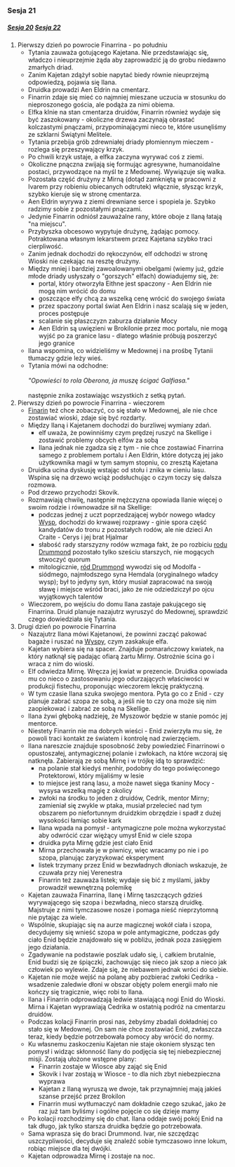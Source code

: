 ### Sesja 21
##### [Sesja 20](#sesja-20) [Sesja 22](#sesja-22)
1. Pierwszy dzień po powrocie Finarrina - po południu
    - Tytania zauważa gotującego Kajetana. Nie przedstawiając się, władczo i nieuprzejmie żąda aby zaprowadzić ją do grobu niedawno zmarłych driad.
    - Zanim Kajetan zdążył sobie napytać biedy równie nieuprzejmą odpowiedzą, pojawia się Ilana. 
    - Druidka prowadzi Aen Eldrin na cmentarz. 
    - Finarrin zdaje się mieć co najmniej mieszane uczucia w stosunku do nieproszonego gościa, ale podąża za nimi obiema.
    - Elfka klnie na stan cmentarza druidów, Finarrin również wydaje się być zaszokowany - okoliczne drzewa zaczynają obrastać kolczastymi pnączami, przypominającymi nieco te, które usunęliśmy ze szklarni Świątyni Melitele.
    - Tytania przebija grób zdrewniałej driady płomiennym mieczem - rozlega się przeszywający krzyk. 
    - Po chwili krzyk ustaje, a elfka zaczyna wyrywać coś z ziemi. 
    - Okoliczne pnączna zwijają się formując agresywne, humanoidalne postaci, przywodzące na myśl te z Medownej. Wywiązuje się walka.
    - Pozostała część drużyny z Mirną (dotąd zamkniętą w pracowni z Ivarem przy robieniu obiecanych odtrutek) włącznie, słysząc krzyk, szybko kieruje się w stronę cmentarza.
    - Aen Eldrin wyrywa z ziemi drewniane serce i spopiela je. Szybko radzimy sobie z pozostałymi pnączami. 
    - Jedynie Finarrin odniósł zauważalne rany, które oboje z Ilaną łatają "na miejscu".
    - Przybyszka obcesowo wypytuje drużynę, żądając pomocy. Potraktowana własnym lekarstwem przez Kajetana szybko traci cierpliwość. 
    - Zanim jednak dochodzi do rękoczynów, elf odchodzi w stronę Wioski nie czekając na resztę drużyny. 
    - Między mniej i bardziej zawoalowanymi obelgami (wiemy już, gdzie młode driady usłyszały o "gorszych" elfach) dowiadujemy się, że:
        - portal, który otworzyła Eithne jest spaczony - Aen Eldrin nie mogą nim wrócić do domu
        - goszczące elfy chcą za wszelką cenę wrócić do swojego świata
        - przez spaczony portal świat Aen Eldrin i nasz scalają się w jeden, proces postępuje
        - scalanie się płaszczyzn zaburza działanie Mocy
        - Aen Eldrin są uwięzieni w Brokilonie przez moc portalu, nie mogą wyjść po za granice lasu - dlatego właśnie próbują poszerzyć jego granice
    - Ilana wspomina, co widzieliśmy w Medownej i na prośbę Tytanii tłumaczy gdzie leży wieś. 
    - Tytania mówi na odchodne:<br/><br/>
                *"Opowieści to rola Oberona, ja muszę ścigać Galfiasa."*<br/><br/>
        następnie znika zostawiając wszystkich z setką pytań.
2. Pierwszy dzień po powrocie Finarrina - wieczorem
    - [Finarin](Finarrin) też chce zobaczyć, co się stało w Medownej, ale nie chce zostawiać wioski, zdaje się być rozdarty.
    - Między Ilaną i Kajetanem dochodzi do burzliwej wymiany zdań.
        - elf uważa, że powinniśmy czym prędzej ruszyć na Skellige i zostawić problemy obcych elfów za sobą
        - Ilana jednak nie zgadza się z tym - nie chce zostawiać Finarrina samego z problemem portalu i Aen Eldrin, które dotyczą jej jako użytkownika magii w tym samym stopniu, co zresztą Kajetana
    - Druidka ucina dyskusję wstając od stołu i znika w cieniu lasu. Wspina się na drzewo wciąż podsłuchując o czym toczy się dalsza rozmowa.
    - Pod drzewo przychodzi Skovik. 
    - Rozmawiają chwilę, następnie mężczyzna opowiada Ilanie więcej o swoim rodzie i równowadze sił na Skellige:
        - podczas jednej z uczt poprzedzającej wybór nowego władcy [Wysp](Skellige), dochodzi do krwawej rozprawy - ginie spora część kandydatów do tronu z pozostałych rodów, ale nie dzieci An Craite - Cerys i jej brat Hjalmar
        - słabość rady starszyzny rodów wzmaga fakt, że po rozbiciu [rodu Drummond](Drummond) pozostało tylko sześciu starszych, nie mogących stwoczyć quorum
        - mitologicznie, [ród Drummond](Drummond) wywodzi się od Modolfa - siódmego, najmłodszego syna Hemdala (oryginalnego władcy wysp); był to jedyny syn, który musiał zapracować na swoją sławę i miejsce wśród braci, jako że nie odziedziczył po ojcu wyjątkowych talentów
    - Wieczorem, po wejściu do domu Ilana zastaje pakującego się Finarrina. Druid planuje nazajutrz wyruszyć do Medownej, sprawdzić czego dowiedziała się Tytania.
3. Drugi dzień po powrocie Finarrina
    - Nazajutrz Ilana mówi Kajetanowi, że powinni zacząć pakować bagaże i ruszać na [Wyspy](Skellige), czym zaskakuje elfa.
    - Kajetan wybiera się na spacer. Znajduje pomarańczowy kwiatek, na który natknął się padając ofiarą żartu Mirny. Ostrożnie ścina go i wraca z nim do wioski.
    - Elf odwiedza Mirnę. Wręcza jej kwiat w prezencie. Druidka opowiada mu co nieco o zastosowaniu jego odurzających właściwości w produkcji fistechu, proponując wieczorem lekcję praktyczną.
    - W tym czasie Ilana szuka swojego mentora. Pyta go co z Enid - czy planuje zabrać szopa ze sobą, a jeśli nie to czy ona może się nim zaopiekować i zabrać ze sobą na Skellige.
    - Ilana żywi głęboką nadzieję, że Myszowór będzie w stanie pomóc jej mentorce. 
    - Niestety Finarrin nie ma dobrych wieści - Enid zwierzyła mu się, że powoli traci kontakt ze światem i kontrolę nad zwierzęciem.
    - Ilana nareszcie znajduje sposobność żeby powiedzieć Finarrinowi o opustoszałej, antymagicznej polanie i zwłokach, na które wczoraj się natknęła. Zabierają ze sobą Mirnę i w trójkę idą to sprawdzić:
        - na polanie stał kiedyś menhir, podobny do tego poświęconego Protektorowi, który mijaliśmy w lesie
        - to miejsce jest raną lasu, a może nawet sięga tkaniny Mocy - wysysa wszelką magię z okolicy
        - zwłoki na środku to jeden z druidów, Cedrik, mentor Mirny; zamieniał się zwykle w ptaka, musiał przelecieć nad tym obszarem po niefortunnym druidzkim obrzędzie i spadł z dużej wysokości łamiąc sobie kark
        - Ilana wpada na pomysł - antymagiczne pole można wykorzystać aby odwrócić czar więżący umysł Enid w ciele szopa
        - druidka pyta Mirnę gdzie jest ciało Enid
        - Mirna przechowała je w piwnicy, więc wracamy po nie i po szopa, planując zaryzykować eksperyment
        - listek trzymany przez Enid w bezwładnych dłoniach wskazuje, że czuwała przy niej Verenestra
        - Finarrin też zauważa listek; wydaje się bić z myślami, jakby prowadził wewnętrzną polemikę
    - Kajetan zauważa Finarrina, Ilanę i Mirnę taszczących gdzieś wyrywającego się szopa i bezwładną, nieco starszą druidkę. Majstruje z nimi tymczasowe nosze i pomaga nieść nieprzytomną nie pytając za wiele.
    - Wspólnie, skupiając się na aurze magicznej wokół ciała i szopa, decydujemy się wnieść szopa w pole antymagiczne, podczas gdy ciało Enid będzie znajdowało się w pobliżu, jednak poza zasięgiem jego działania. 
    - Zgadywanie na podstawie poszlak udało się, i, całkiem brutalnie, Enid budzi się ze śpiączki, zachowując się nieco jak szop a nieco jak człowiek po wylewie. Zdaje się, że niebawem jednak wróci do siebie.
    - Kajetan nie może wejść na polanę aby pozbierać zwłoki Cedrika - wsadzenie zaledwie dłoni w obszar objęty polem energii mało nie kończy się tragicznie, więc robi to Ilana.
    - Ilana i Finarrin odprowadzają ledwie stawiającą nogi Enid do Wioski. Mirna i Kajetan wyprawiają Cedrika w ostatnią podróż na cmentarzu druidów.
    - Podczas kolacji Finarrin prosi nas, żebyśmy zbadali dokładniej co stało się w Medownej. On sam nie chce zostawiać Enid, zwłaszcza teraz, kiedy będzie potrzebowała pomocy aby wrócić do normy.
    - Ku własnemu zaskoczeniu Kajetan nie staje okoniem słysząc ten pomysł i widząc skłonność Ilany do podjęcia się tej niebezpiecznej misji. Zostają ułożone wstępne plany:
        - Finarrin zostaje w Wiosce aby zająć się Enid
        - Skovik i Ivar zostają w Wiosce - to dla nich zbyt niebezpieczna wyprawa
        - Kajetan z Ilaną wyruszą we dwoje, tak przynajmniej mają jakieś szanse przejść przez Brokilon
        - Finarrin musi wytłumaczyć nam dokładnie czego szukać, jako że raz już tam byliśmy i ogólne pojęcie co się dzieje mamy
    - Po kolacji rozchodzimy się do chat. Ilana oddaje swój pokój Enid na tak długo, jak tylko starsza druidka będzie go potrzebowała.
    - Sama wprasza się do braci Drummond. Ivar, nie szczędząc uszczypliwości, decyduje się znaleźć sobie tymczasowo inne lokum, robiąc miejsce dla tej dwójki.
    - Kajetan odprowadza Mirnę i zostaje na noc.